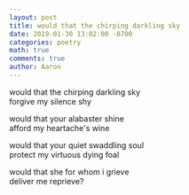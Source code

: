 ```yaml
---
layout: post
title: would that the chirping darkling sky
date: 2019-01-30 13:02:00 -0700
categories: poetry
math: true
comments: true
author: Aaron
---
```



would that the chirping darkling sky  
forgive my silence shy  

would that your alabaster shine  
afford my heartache's wine  

would that your quiet swaddling soul  
protect my virtuous dying foal  

would that she for whom i grieve  
deliver me reprieve?